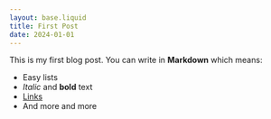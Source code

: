 ```yaml
---
layout: base.liquid
title: First Post
date: 2024-01-01
---
```


This is my first blog post. You can write in **Markdown** which means:

- Easy lists
- *Italic* and **bold** text
- [Links](https://example.com)
- And more and more
